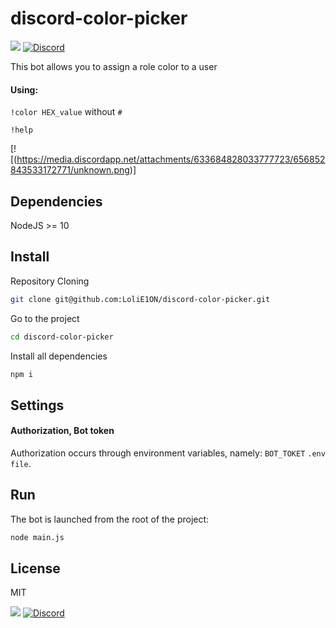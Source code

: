 # discord-color-picker

[![](https://img.shields.io/badge/patreon-donate-orange.svg)](https://www.patreon.com/e1on)
[![Discord](https://discordapp.com/api/guilds/509065700401348630/widget.png)](http://discord.gg/fTHssTP)

This bot allows you to assign a role color to a user
#### Using:
```!color HEX_value``` without ```#```

```!help```


[![(https://media.discordapp.net/attachments/633684828033777723/656852843533172771/unknown.png)]


## Dependencies
NodeJS >= 10

## Install

Repository Cloning

```bash
git clone git@github.com:LoliE1ON/discord-color-picker.git
```

Go to the project

```bash
cd discord-color-picker
```

Install all dependencies

```bash
npm i
```

## Settings

#### Authorization, Bot token

Authorization occurs through environment variables, namely: `BOT_TOKET` `.env file`.

## Run

The bot is launched from the root of the project:

```bash
node main.js
```

## License

MIT

[![](https://img.shields.io/badge/patreon-donate-orange.svg)](https://www.patreon.com/e1on)
[![Discord](https://discordapp.com/api/guilds/509065700401348630/widget.png)](http://discord.gg/fTHssTP)
